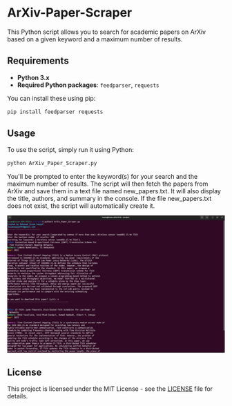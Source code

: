 # ArXiv-Paper-Scraper
This Python script allows you to search for academic papers on ArXiv based on a given keyword and a maximum number of results.

## Requirements

- **Python 3.x**
- **Required Python packages**: `feedparser`, `requests`

You can install these using pip:

```bash
pip install feedparser requests
```

## Usage

To use the script, simply run it using Python:

```bash
python ArXiv_Paper_Scraper.py
```
You'll be prompted to enter the keyword(s) for your search and the maximum number of results. The script will then fetch the papers from ArXiv and save them in a text file named new_papers.txt. It will also display the title, authors, and summary in the console. If the file new_papers.txt does not exist, the script will automatically create it.

![Alt text](/program.png)

## License

This project is licensed under the MIT License - see the [LICENSE](LICENSE) file for details.
